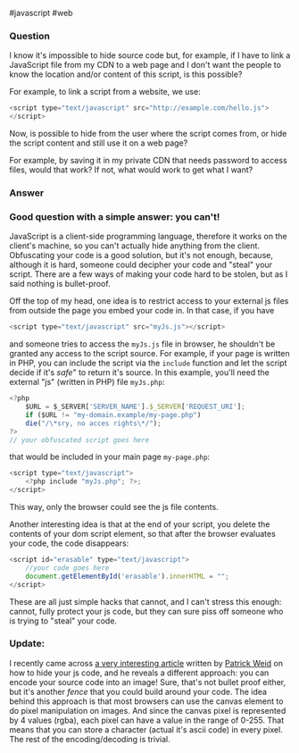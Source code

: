 #javascript #web

### Question

I know it's impossible to hide source code but, for example, if I have to link a JavaScript file from my CDN to a web page and I don't want the people to know the location and/or content of this script, is this possible?

For example, to link a script from a website, we use:

```javascript
<script type="text/javascript" src="http://example.com/hello.js">
</script>
```

Now, is possible to hide from the user where the script comes from, or hide the script content and still use it on a web page?

For example, by saving it in my private CDN that needs password to access files, would that work? If not, what would work to get what I want?

### Answer

### Good question with a simple answer: **you can't**!

JavaScript is a client-side programming language, therefore it works on the client's machine, so you can't actually hide anything from the client. Obfuscating your code is a good solution, but it's not enough, because, although it is hard, someone could decipher your code and "steal" your script. There are a few ways of making your code hard to be stolen, but as I said nothing is bullet-proof.

Off the top of my head, one idea is to restrict access to your external js files from outside the page you embed your code in. In that case, if you have

```javascript
<script type="text/javascript" src="myJs.js"></script>
```

and someone tries to access the `myJs.js` file in browser, he shouldn't be granted any access to the script source. For example, if your page is written in PHP, you can include the script via the `include` function and let the script decide if it's _safe_" to return it's source. In this example, you'll need the external "js" (written in PHP) file `myJs.php`:

```javascript
<?php
    $URL = $_SERVER['SERVER_NAME'].$_SERVER['REQUEST_URI'];
    if ($URL != "my-domain.example/my-page.php")
    die("/\*sry, no acces rights\*/");
?>
// your obfuscated script goes here
```

that would be included in your main page `my-page.php`:

```javascript
<script type="text/javascript">
    <?php include "myJs.php"; ?>;
</script>
```

This way, only the browser could see the js file contents.

Another interesting idea is that at the end of your script, you delete the contents of your dom script element, so that after the browser evaluates your code, the code disappears:

```javascript
<script id="erasable" type="text/javascript">
    //your code goes here
    document.getElementById('erasable').innerHTML = "";
</script>
```

These are all just simple hacks that cannot, and I can't stress this enough: cannot, fully protect your js code, but they can sure piss off someone who is trying to "steal" your code.

### Update:

I recently came across [a very interesting article](http://www.patrick-wied.at/blog/a-technique-for-hiding-your-javascript-code) written by [Patrick Weid](http://www.patrick-wied.at/) on how to hide your js code, and he reveals a different approach: you can encode your source code into an image! Sure, that's not bullet proof either, but it's another _fence_ that you could build around your code. The idea behind this approach is that most browsers can use the canvas element to do pixel manipulation on images. And since the canvas pixel is represented by 4 values (rgba), each pixel can have a value in the range of 0-255. That means that you can store a character (actual it's ascii code) in every pixel. The rest of the encoding/decoding is trivial.